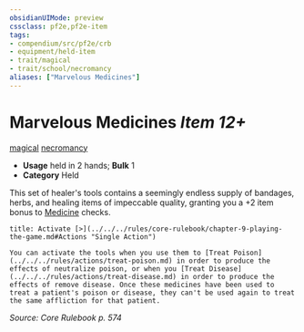 ```yaml
---
obsidianUIMode: preview
cssclass: pf2e,pf2e-item
tags:
- compendium/src/pf2e/crb
- equipment/held-item
- trait/magical
- trait/school/necromancy
aliases: ["Marvelous Medicines"]
---
```

# Marvelous Medicines *Item 12+*  
[magical](magical.md)  [necromancy](necromancy.md)  

- **Usage** held in 2 hands; **Bulk** 1
- **Category** Held

This set of healer's tools contains a seemingly endless supply of bandages, herbs, and healing items of impeccable quality, granting you a +2 item bonus to [Medicine](../../skills.md#Medicine) checks.

```ad-embed-ability
title: Activate [>](../../../rules/core-rulebook/chapter-9-playing-the-game.md#Actions "Single Action")

You can activate the tools when you use them to [Treat Poison](../../../rules/actions/treat-poison.md) in order to produce the effects of neutralize poison, or when you [Treat Disease](../../../rules/actions/treat-disease.md) in order to produce the effects of remove disease. Once these medicines have been used to treat a patient's poison or disease, they can't be used again to treat the same affliction for that patient.
```

*Source: Core Rulebook p. 574*

